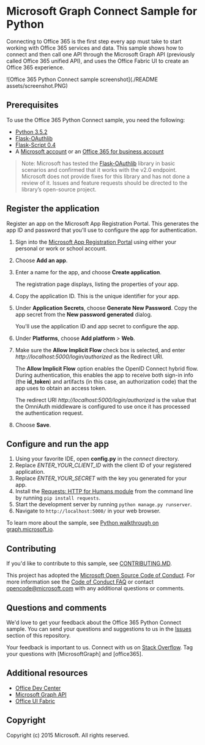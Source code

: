 # Microsoft Graph Connect Sample for Python

Connecting to Office 365 is the first step every app must take to start working with Office 365 services and data. This sample shows how to connect and then call one API through the Microsoft Graph API (previously called Office 365 unified API), and uses the Office Fabric UI to create an Office 365 experience.

![Office 365 Python Connect sample screenshot](./README assets/screenshot.PNG)

## Prerequisites

To use the Office 365 Python Connect sample, you need the following:
* [Python 3.5.2](https://www.python.org/downloads/)
* [Flask-OAuthlib](https://github.com/lepture/flask-oauthlib)
* [Flask-Script 0.4](http://flask-script.readthedocs.io/en/latest/)
* A [Microsoft account](https://www.outlook.com/) or an [Office 365 for business account](https://msdn.microsoft.com/en-us/office/office365/howto/setup-development-environment#bk_Office365Account)

> Note: Microsoft has tested the [Flask-OAuthlib](https://github.com/lepture/flask-oauthlib) library in basic scenarios and confirmed that it works with the v2.0 endpoint. Microsoft does not provide fixes for this library and has not done a review of it. Issues and feature requests should be directed to the library’s open-source project.

## Register the application

Register an app on the Microsoft App Registration Portal. This generates the app ID and password that you'll use to configure the app for authentication.

1. Sign into the [Microsoft App Registration Portal](https://apps.dev.microsoft.com/) using either your personal or work or school account.

2. Choose **Add an app**.

3. Enter a name for the app, and choose **Create application**.

	The registration page displays, listing the properties of your app.

4. Copy the application ID. This is the unique identifier for your app.

5. Under **Application Secrets**, choose **Generate New Password**. Copy the app secret from the **New password generated** dialog.

	You'll use the application ID and app secret to configure the app.

6. Under **Platforms**, choose **Add platform** > **Web**.

7. Make sure the **Allow Implicit Flow** check box is selected, and enter *http://localhost:5000/login/authorized* as the Redirect URI.

	The **Allow Implicit Flow** option enables the OpenID Connect hybrid flow. During authentication, this enables the app to receive both sign-in info (the **id_token**) and artifacts (in this case, an authorization code) that the app uses to obtain an access token.

	The redirect URI *http://localhost:5000/login/authorized* is the value that the OmniAuth middleware is configured to use once it has processed the authentication request.

8. Choose **Save**.

## Configure and run the app

1. Using your favorite IDE, open **config.py** in the *connect* directory.
2. Replace *ENTER_YOUR_CLIENT_ID* with the client ID of your registered application.
3. Replace *ENTER_YOUR_SECRET* with the key you generated for your app.
4. Install the [Requests: HTTP for Humans module](http://docs.python-requests.org/en/latest/) from the command line by running ```pip install requests```.
5. Start the development server by running ```python manage.py runserver```.
6. Navigate to ```http://localhost:5000/``` in your web browser.

To learn more about the sample, see [Python walkthrough on graph.microsoft.io](http://graph.microsoft.io/docs/platform/python).

<a name="contributing"></a>
## Contributing ##

If you'd like to contribute to this sample, see [CONTRIBUTING.MD](/CONTRIBUTING.md).

This project has adopted the [Microsoft Open Source Code of Conduct](https://opensource.microsoft.com/codeofconduct/). For more information see the [Code of Conduct FAQ](https://opensource.microsoft.com/codeofconduct/faq/) or contact [opencode@microsoft.com](mailto:opencode@microsoft.com) with any additional questions or comments.  

## Questions and comments

We'd love to get your feedback about the Office 365 Python Connect sample. You can send your questions and suggestions to us in the [Issues](https://github.com/OfficeDev/O365-Python-Microsoft-Graph-Connect/issues) section of this repository.

Your feedback is important to us. Connect with us on [Stack Overflow](http://stackoverflow.com/questions/tagged/office365+or+microsoftgraph). Tag your questions with [MicrosoftGraph] and [office365].
  
## Additional resources

* [Office Dev Center](http://dev.office.com/)
* [Microsoft Graph API](http://graph.microsoft.io)
* [Office UI Fabric](http://dev.office.com/fabric)

## Copyright
Copyright (c) 2015 Microsoft. All rights reserved.
